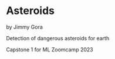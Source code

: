# Asteroids
by Jimmy Gora

Detection of dangerous asteroids for earth

Capstone 1 for ML Zoomcamp 2023
